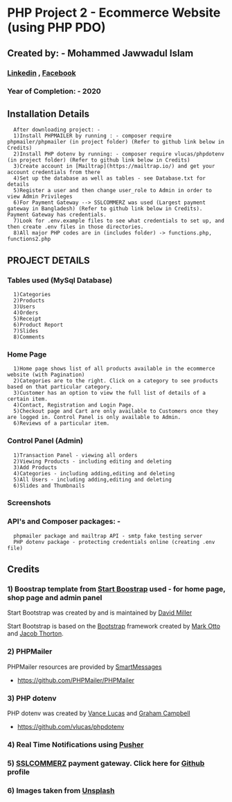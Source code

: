 # PHP Project 2 - Ecommerce Website (using PHP PDO)
## Created by: - Mohammed Jawwadul Islam

### [Linkedin](https://www.linkedin.com/in/jawwadfida/) , [Facebook](https://www.facebook.com/Jawwad.Fida/) 
### Year of Completion: - 2020



## Installation Details
      After downloading project: - 
      1)Install PHPMAILER by running : - composer require phpmailer/phpmailer (in project folder) (Refer to github link below in Credits)
      2)Install PHP dotenv by running: - composer require vlucas/phpdotenv (in project folder) (Refer to github link below in Credits)
      3)Create account in [Mailtrap](https://mailtrap.io/) and get your account credentials from there
      4)Set up the database as well as tables - see Database.txt for details
      5)Register a user and then change user_role to Admin in order to view Admin Privileges
      6)For Payment Gateway --> SSLCOMMERZ was used (Largest payment gateway in Bangladesh) (Refer to github link below in Credits). Payment Gateway has credentials.    
      7)Look for .env.example files to see what credentials to set up, and then create .env files in those directories. 
      8)All major PHP codes are in (includes folder) -> functions.php, functions2.php 
       

## PROJECT DETAILS 
    
    
### Tables used (MySql Database)
      1)Categories
      2)Products
      3)Users
      4)Orders
      5)Receipt
      6)Product Report
      7)Slides
      8)Comments

    
### Home Page
      1)Home page shows list of all products available in the ecommerce website (with Pagination) 
      2)Categories are to the right. Click on a category to see products based on that particular category.
      3)Customer has an option to view the full list of details of a certain item.
      4)Contact, Registration and Login Page.
      5)Checkout page and Cart are only available to Customers once they are logged in. Control Panel is only available to Admin.
      6)Reviews of a particular item.


### Control Panel (Admin)
      1)Transaction Panel - viewing all orders
      2)Viewing Products - including editing and deleting
      3)Add Products
      4)Categories - including adding,editing and deleting
      5)All Users - including adding,editing and deleting
      6)Slides and Thumbnails



### Screenshots
    


### API's and Composer packages: -
      phpmailer package and mailtrap API - smtp fake testing server
      PHP dotenv package - protecting credentials online (creating .env file)
      

## Credits

### 1) Boostrap template from [Start Boostrap](https://startbootstrap.com/) used - for home page, shop page and admin panel 

Start Bootstrap was created by and is maintained by [David Miller](https://twitter.com/davidmillerskt)

Start Bootstrap is based on the [Bootstrap](http://getbootstrap.com/) framework created by [Mark Otto](https://twitter.com/mdo) and [Jacob Thorton](https://twitter.com/fat).

### 2) PHPMailer

PHPMailer resources are provided by [SmartMessages](https://info.smartmessages.net/)

 * https://github.com/PHPMailer/PHPMailer
 
### 3) PHP dotenv 

PHP dotenv was created by [Vance Lucas](https://github.com/vlucas) and [Graham Campbell](https://twitter.com/GrahamJCampbell)

 * https://github.com/vlucas/phpdotenv
 
### 4) Real Time Notifications using [Pusher](https://github.com/pusher)

### 5) [SSLCOMMERZ](https://www.sslcommerz.com/) payment gateway. Click here for [Github](https://github.com/sslcommerz) profile

### 6) Images taken from [Unsplash](https://unsplash.com/)
